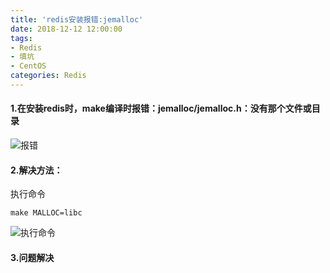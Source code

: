 ```yaml
---
title: 'redis安装报错:jemalloc'
date: 2018-12-12 12:00:00
tags: 
- Redis
- 填坑
- CentOS
categories: Redis
---
```


#### 1.在安装redis时，make编译时报错：jemalloc/jemalloc.h：没有那个文件或目录
![报错](https://imgconvert.csdnimg.cn/aHR0cHM6Ly91cGxvYWQtaW1hZ2VzLmppYW5zaHUuaW8vdXBsb2FkX2ltYWdlcy80MzkxNDA3LTRiNWQzMWM0ODc4NWNlNTkucG5n?x-oss-process=image/format,png)

#### 2.解决方法：

执行命令

```shell
make MALLOC=libc
```

![执行命令](https://imgconvert.csdnimg.cn/aHR0cHM6Ly91cGxvYWQtaW1hZ2VzLmppYW5zaHUuaW8vdXBsb2FkX2ltYWdlcy80MzkxNDA3LTM1Njg0MTYyY2VjNGY0NWUucG5n?x-oss-process=image/format,png)

#### 3.问题解决
